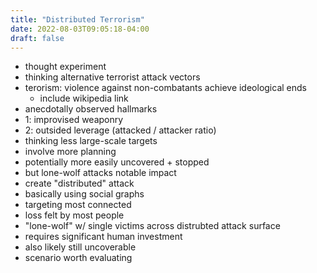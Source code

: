 ```yaml
---
title: "Distributed Terrorism"
date: 2022-08-03T09:05:18-04:00
draft: false
---
```

- thought experiment
- thinking alternative terrorist attack vectors
- terorism: violence against non-combatants achieve ideological ends
    - include wikipedia link
- anecdotally observed hallmarks
- 1: improvised weaponry
- 2: outsided leverage (attacked / attacker ratio)
- thinking less large-scale targets
- involve more planning
- potentially more easily uncovered + stopped
- but lone-wolf attacks notable impact
- create "distributed" attack
- basically using social graphs
- targeting most connected
- loss felt by most people
- "lone-wolf" w/ single victims across distrubted attack surface
- requires significant human investment
- also likely still uncoverable
- scenario worth evaluating